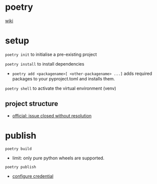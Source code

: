 # poetry

[wiki](https://github.com/davidkhala/python-utils/wiki/Package-Management-Tools#poetry)

# setup
`poetry init` to initialise a pre-existing project

`poetry install` to install dependencies
- `poetry add <packagename>[ <other-packagename> ...]` adds required packages to your pyproject.toml and installs them.

`poetry shell` to activate the virtual environment (venv)

## project structure
- [official: issue closed without resolution](https://github.com/python-poetry/poetry/issues/2252)


# publish
`poetry build`
- limit: only pure python wheels are supported.


`poetry publish`
- [configure credential](https://python-poetry.org/docs/repositories/#configuring-credentials)


